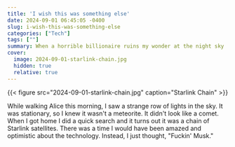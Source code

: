 ```yaml
---
title: 'I wish this was something else'
date: 2024-09-01 06:45:05 -0400
slug: i-wish-this-was-something-else
categories: ["Tech"]
tags: [""]
summary: When a horrible billionaire ruins my wonder at the night sky
cover:
  image: 2024-09-01-starlink-chain.jpg
  hidden: true
  relative: true
---
```


{{< figure src="2024-09-01-starlink-chain.jpg" caption="Starlink Chain" >}}

While walking Alice this morning, I saw a strange row of lights in the sky. It was stationary, so I knew it wasn't a meteorite. It didn't look like a comet. When I got home I did a quick search and it turns out it was a chain of Starlink satellites. There was a time I would have been amazed and optimistic about the technology. Instead, I just thought, "Fuckin' Musk."
